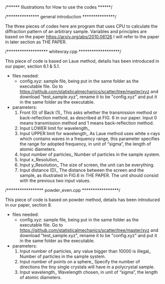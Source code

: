 /****** Illustrations for How to use the codes ******/

/*************** general introduction ***************/

The three pieces of codes here are program that uses 
CPU to calculate the diffraction pattern of an arbitrary 
sample. Variables and principles are based on the paper
https://arxiv.org/abs/2010.06126
I will refer to the paper in later section as THE PAPER.

/******************* whitexray.cpp *******************/

This piece of code is based on Laue method, details 
has been introduced in our paper, section 6.1 & 5.1.

- files needed:
	- config.xyz: sample file, being put in the same
	folder as the executable file. Go to 
	https://github.com/statisticalmechanics/scatter/tree/master/xyz
	and download "test_sample.xyz", rename it to be
	"config.xyz" and put it in the same folder as the
	executable.
- parameters:
	1. Front (0) of Back (1)_
	This asks whether the transmission method or 
	back-reflection method, as described at FIG. 6 
	in our paper. Input 0 means transmission method 
	and 1 means back-reflection method.
	2. Input LOWER limit for wavelength_
	3. Input UPPER limit for wavelength_
	As Laue method uses white x-rays which contains 
	waves in a frequency range, this parameter specifies
	the range for adopted frequency, in unit of “sigma”, 
	the length of atomic diameters.
	4. Input number of particles_
	Number of particles in the sample system. 
	5. Input x_Resolution_
	6. Input y_Resolution_
	The size of screen, the unit can be everything.
	7. Input distance (D)_
	The distance between the screen and the sample,
	as illustrated in FIG.6 in THE PAPER.
	The unit should consist with the previous two input
	values.

/***************** powder_even.cpp *****************/

This piece of code is based on powder method, details 
has been introduced in our paper, section 8.

- files needed:
	- config.xyz: sample file, being put in the same
	folder as the executable file. Go to 
	https://github.com/statisticalmechanics/scatter/tree/master/xyz
	and download "test_sample.xyz", rename it to be
	"config.xyz" and put it in the same folder as the
	executable.
- parameters:
	1. Input number of particles, any value bigger than
	10000 is illegal_
	Number of particles in the sample system. 
	2. Input number of points on a sphere_
	Specify the number of directions the tiny single 
	crystals will have in a polycrystal sample.
	3. Input wavelength_
	Wavelength chosen, in unit of “sigma”, the length 
	of atomic diameters.
